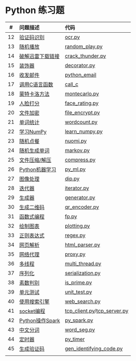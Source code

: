 # Python 练习题

|  #   | 问题描述                                     | 代码                                       |
| :--: | :--------------------------------------- | :--------------------------------------- |
|  12  | [验证码识别](src/ocr/description.md)          | [ocr.py](src/ocr/ocr.py)                 |
|  13  | [随机播放](src/random_play/description.md)   | [random_play.py](src/random_play/random_play.py) |
|  14  | [破解迅雷下载链接](src/crack_thunder/description.md) | [crack_thunder.py](src/crack_thunder/crack_thunder.py) |
|  15  | [装饰器](src/decorator/description.md)      | [decorator.py](src/decorator/decorator.py) |
|  16  | [收发邮件](src/python_email/description.md)  | [python_email](src/python_email/python_email.py) |
|  17  | [调用C语言函数](src/call_c/description.md)     | [call_c](src/call_c/call_c.py)           |
|  18  | [蒙特卡洛方法](src/montecarlo/description.md)  | [montecarlo.py](src/montecarlo/montecarlo.py) |
|  19  | [人脸打分](src/face_rating/description.md)   | [face_rating.py](src/face_rating/face_rating.py) |
|  20  | [文件加密](src/file_encrypt/description.md)  | [file_encrypt.py](src/file_encrypt/file_encrypt.py) |
|  21  | [单词统计](src/wordcount/description.md)     | [wordcount.py](src/wordcount/wordcount.py) |
|  22  | [学习NumPy](src/learn_numpy/description.md) | [learn_numpy.py](src/learn_numpy/learn_numpy.py) |
|  23  | [随机点餐](src/nuomi/description.md)         | [nuomi.py](src/nuomi/nuomi.py)           |
|  24  | [随机生成单词](src/markov/description.md)      | [markov.py](src/markov/markov.py)        |
|  25  | [文件压缩/解压](src/compress/description.md)   | [compress.py](src/compress/compress.py)  |
|  26  | [Python机器学习](src/py_ml/description.md)   | [py_ml.py](src/py_ml/py_ml.py)           |
|  27  | [图像处理](src/dip/description.md)           | [dip.py](src/dip/dip.py)                 |
|  28  | [迭代器](src/iterator/description.md)       | [iterator.py](src/iterator/iterator.py)  |
|  29  | [生成器](src/generator/description.md)      | [generator.py](src/generator/generator.py) |
|  30  | [生成二维码](src/qr_encoder/description.md)   | [qr_encoder.py](src/qr_encoder/qr_encoder.py) |
|  31  | [函数式编程](src/fp/description.md)           | [fp.py](src/fp/fp.py)                    |
|  32  | [绘制图表](src/plotting/description.md)      | [plotting.py](src/plotting/plotting.py)  |
|  33  | [正则表达式](src/regex/description.md)        | [regex.py](src/regex/regex.py)           |
|  34  | [网页解析](src/html_parser/description.md)   | [html_parser.py](src/html_parser/html_parser.py) |
|  35  | [网络代理](src/proxy/description.md)         | [proxy.py](src/proxy/proxy.py)           |
|  36  | [多线程](src/multi_thread/description.md)   | [multi_thread.py](src/multi_thread/multi_thread.py) |
|  37  | [序列化](src/serialization/description.md)  | [serialization.py](src/serialization/serialization.py) |
|  38  | [素数判别](src/is_prime/description.md)      | [is_prime.py](src/is_prime/is_prime.py)  |
|  39  | [单元测试](src/unit_test/description.md)     | [unit_test.py](src/unit_test/unit_test.py) |
|  40  | [使用搜索引擎](src/web_search/description.md)  | [web_search.py](src/web_search/web_search.py) |
|  41  | [socket编程](src/tcp_socket/description.md) | [tcp_client.py](src/tcp_socket/tcp_client.py)/[tcp_server.py](src/tcp_socket/tcp_server.py) |
|  42  | [Python操作Spark](src/py_spark/description.md) | [py_spark.py](src/py_spark/py_spark.py)  |
|  43  | [中文分词](src/word_seg/description.md)      | [word_seg.py](src/word_seg/word_seg.py)  |
|  44  | [定时器](src/py_timer/description.md)       | [py_timer](src/py_timer/py_timer.py)     |
|  45  | [生成验证码](src/gen_identifying_code/description.md) | [gen_identifying_code.py](src/gen_identifying_code/gen_identifying_code.py) |
|      |                                          |                                          |

